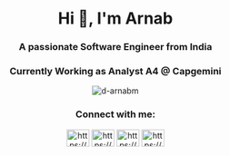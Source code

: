 <h1 align="center">Hi 👋, I'm Arnab</h1>
<h3 align="center">A passionate Software Engineer from India</h3>
<h3 align="center">Currently Working as Analyst A4 @ Capgemini</h3>

<p align="center"> <img src="https://komarev.com/ghpvc/?username=d-arnabm&label=Profile%20views&color=0e75b6&style=flat" alt="d-arnabm" /> </p>

<h3 align="center">Connect with me:</h3>
<p align="center">
<a href="https://www.linkedin.com/in/arnabmondal007/" target="_blank"><img align="center" src="https://raw.githubusercontent.com/rahuldkjain/github-profile-readme-generator/master/src/images/icons/Social/linked-in-alt.svg" alt="https://www.linkedin.com/in/arnabmondal007/" height="30" width="40" /></a>
<a href="https://stackoverflow.com/users/16632404/arnab-m" target="blank"><img align="center" src="https://raw.githubusercontent.com/rahuldkjain/github-profile-readme-generator/master/src/images/icons/Social/stack-overflow.svg" alt="https://stackoverflow.com/users/16632404/arnab-m" height="30" width="40" /></a>
<a href="https://www.facebook.com/arnab.np/" target="blank"><img align="center" src="https://raw.githubusercontent.com/rahuldkjain/github-profile-readme-generator/master/src/images/icons/Social/facebook.svg" alt="https://www.facebook.com/arnab.np/" height="30" width="40" /></a>
<a href="https://www.hackerrank.com/arnab m" target="blank"><img align="center" src="https://raw.githubusercontent.com/rahuldkjain/github-profile-readme-generator/master/src/images/icons/Social/hackerrank.svg" alt="https://www.hackerrank.com/arnab m" height="30" width="40" /></a>
</p>
<br>
